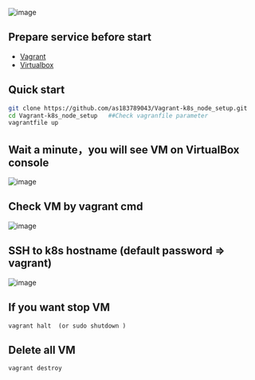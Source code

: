 ![image](https://github.com/as183789043/Vagrant-k8s_node_setup/assets/56618553/df70831a-1897-4b37-b144-d4e3eb29939c)

## Prepare service before start
- [Vagrant](https://developer.hashicorp.com/vagrant/downloads)
- [Virtualbox](https://www.virtualbox.org/)




##  Quick start  

```bash
git clone https://github.com/as183789043/Vagrant-k8s_node_setup.git
cd Vagrant-k8s_node_setup   ##Check vagranfile parameter
vagrantfile up
```

## Wait a minute，you will see VM  on VirtualBox console
![image](https://github.com/as183789043/Vagrant-k8s_node_setup/assets/56618553/50898bdd-bcb6-44d2-804d-e0609fd79aef)


##  Check VM by vagrant cmd
![image](https://github.com/as183789043/Vagrant-k8s_node_setup/assets/56618553/fcd3c8f5-861f-4d08-972e-91684a0a6019)


## SSH to k8s hostname (default password => vagrant)
![image](https://github.com/as183789043/Vagrant-k8s_node_setup/assets/56618553/81eb9e02-67bc-40b4-84c7-816ff067fc19)

## If you want stop VM
```
vagrant halt  (or sudo shutdown )
```

## Delete all VM
```
vagrant destroy
```

